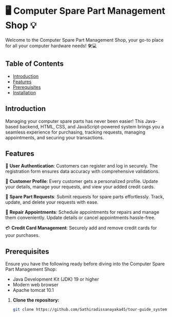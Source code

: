 # 🖥️ Computer Spare Part Management Shop 💡

Welcome to the Computer Spare Part Management Shop, your go-to place for all your computer hardware needs! 🛠️💻

## Table of Contents
- [Introduction](#introduction)
- [Features](#features)
- [Prerequisites](#prerequisites)
- [Installation](#installation)

## Introduction

Managing your computer spare parts has never been easier! This Java-based backend, HTML, CSS, and JavaScript-powered system brings you a seamless experience for purchasing, tracking requests, managing appointments, and securing your transactions.

## Features

🔐 **User Authentication**: Customers can register and log in securely. The registration form ensures data accuracy with comprehensive validations.

👤 **Customer Profile**: Every customer gets a personalized profile. Update your details, manage your requests, and view your added credit cards.

💼 **Spare Part Requests**: Submit requests for spare parts effortlessly. Track, update, and delete your requests with ease.

🔧 **Repair Appointments**: Schedule appointments for repairs and manage them conveniently. Update details or cancel appointments hassle-free.

💳 **Credit Card Management**: Securely add and remove credit cards for your purchases.

## Prerequisites

Ensure you have the following ready before diving into the Computer Spare Part Management Shop:

- Java Development Kit (JDK) 19 or higher
- Modern web browser
- Apache tomcat 10.1

1. **Clone the repository:**

   ```bash
   git clone https://github.com/Sathiradissanayaka45/tour-guide_system.git




